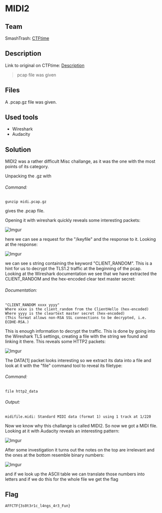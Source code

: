 # MIDI2
## Team
SmashTrash: [CTFtime](https://ctftime.org/team/86655)

## Description
Link to original on CTFtime: [Description](https://ctftime.org/task/9190 "CTFtime challenge description")
> pcap file was given

## Files
A .pcap.gz file was given.

## Used tools
- Wireshark
- Audacity

## Solution
MIDI2 was a rather difficult Misc challange, as it was the one with the most points of its category.

Unpacking the .gz with
###### Command:
```
gunzip midi.pcap.gz
```
gives the .pcap file.

Opening it with wireshark quickly reveals some interesting packets:

![Imgur](https://i.imgur.com/LVwzP5K.png)

here we can see a request for the "/keyfile" and the response to it. Looking at the response:

![Imgur](https://i.imgur.com/xoxGpt3.png)

we can see s string containing the keyword "CLIENT_RANDOM". This is a hint for us to decrypt the TLS1.2 traffic at the beginning of the pcap.
Looking at the Wireshark documentation we see that we have extracted the CLIENT_RANDOM and the hex-encoded clear text master secret:

###### Documentation:
```
"CLIENT_RANDOM xxxx yyyy"
Where xxxx is the client_random from the ClientHello (hex-encoded)
Where yyyy is the cleartext master secret (hex-encoded)
(This format allows non-RSA SSL connections to be decrypted, i.e. ECDHE-RSA.)
```

This is enough information to decrypt the traffic. This is done by going into the Wireshark TLS settings, creating a file with the string we found and linking it there.
This reveals some HTTP2 packets:

![Imgur](https://i.imgur.com/HdDkJm5.png)

The DATA[1] packet looks interesting so we extract its data into a file and look at it with the "file" command tool to reveal its filetype:
###### Command:
```
file http2_data
```

###### Output:
```
midifile.midi: Standard MIDI data (format 1) using 1 track at 1/220
```

Now we know why this challange is called MIDI2. So now we got a MIDI file. Looking at it with Audacity reveals an interesting pattern:

![Imgur](https://i.imgur.com/FsPlC9I.png)

After some investigation it turns out the notes on the top are irrelevant and the ones at the bottom resemble binary numbers:

![Imgur](https://i.imgur.com/Wy1sNYh.png)

and if we look up the ASCII table we can translate those numbers into letters and if we do this for the whole file we get the flag

## Flag
```
AFFCTF{3s0t3r1c_l4ngs_4r3_Fun}
```


